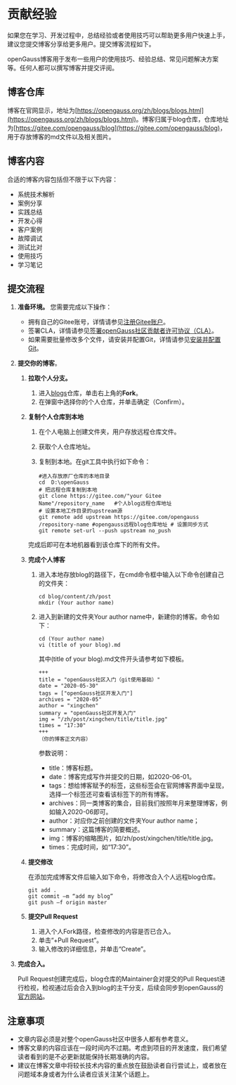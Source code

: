 # 贡献经验<a name="ZH-CN_TOPIC_0000001274743138"></a>

如果您在学习、开发过程中，总结经验或者使用技巧可以帮助更多用户快速上手，建议您提交博客分享给更多用户。提交博客流程如下。

openGauss博客用于发布一些用户的使用技巧、经验总结、常见问题解决方案等。任何人都可以撰写博客并提交评阅。

## 博客仓库<a name="section854719304471"></a>

博客在官网显示，地址为<u>[https://opengauss.org/zh/blogs/blogs.html](https://opengauss.org/zh/blogs/blogs.html)</u>。博客归属于blog仓库，仓库地址为<u>[https://gitee.com/opengauss/blog](https://gitee.com/opengauss/blog)</u>，用于存放博客的md文件以及相关图片。

## 博客内容<a name="section1813133504719"></a>

合适的博客内容包括但不限于以下内容：

-   系统技术解析
-   案例分享
-   实践总结
-   开发心得
-   客户案例
-   故障调试
-   测试比对
-   使用技巧
-   学习笔记

## 提交流程<a name="section13145124324716"></a>

1.  **准备环境。** 您需要完成以下操作：
    -   拥有自己的Gitee账号，详情请参见[注册Gitee账户](注册Gitee账户.md)。
    -   签署CLA，详情请参见[签署openGauss社区贡献者许可协议（CLA）](签署openGauss社区贡献者许可协议（CLA）.md)。
    -   如果需要批量修改多个文件，请安装并配置Git，详情请参见[安装并配置Git](安装并配置Git.md)。

2.  **提交你的博客**。
    1.  **拉取个人分支。**
        1.  进入<u>[blogs](https://gitee.com/opengauss/blog)</u>仓库，单击右上角的**Fork**。
        2.  在弹窗中选择你的个人仓库，并单击确定（Confirm）。

    2.  **复制个人仓库到本地**

        1.  在个人电脑上创建文件夹，用户存放远程仓库文件。
        2.  获取个人仓库地址。
        3.  复制到本地。在git工具中执行如下命令：

            ```
            #进入存放原厂仓库的本地目录 
            cd  D:\openGauss  
            # 把远程仓库复制到本地 
            git clone https://gitee.com/"your Gitee Name"/repository_name   #个人blog远程仓库地址 
            # 设置本地工作目录的upstream源 
            git remote add upstream https://gitee.com/opengauss /repository-name #opengauss远程blog仓库地址 # 设置同步方式 
            git remote set-url --push upstream no_push 
            ```

        完成后即可在本地机器看到该仓库下的所有文件。

    3.  **完成个人博客**
        1.  进入本地存放blog的路径下，在cmd命令框中输入以下命令创建自己的文件夹：

            ```
            cd blog/content/zh/post 
            mkdir (Your author name) 
            ```

        2.  进入到新建的文件夹Your    author name中，新建你的博客。命令如下：

            ```
            cd (Your author name) 
            vi (title of your blog).md 
            ```

            其中\(title of your blog\).md文件开头请参考如下模板。

            ```
            +++
            title = "openGauss社区入门（git使用基础）"
            date = "2020-05-30"
            tags = ["openGauss社区开发入门"]
            archives = "2020-05"
            author = "xingchen"
            summary = "openGauss社区开发入门"
            img = "/zh/post/xingchen/title/title.jpg"
            times = "17:30"
            +++
            （你的博客正文内容）
            ```

            参数说明：

            -   title：博客标题。
            -   date：博客完成写作并提交的日期，如2020-06-01。
            -   tags：想给博客赋予的标签，这些标签会在官网博客界面中呈现，选择一个标签还可查看该标签下的所有博客。
            -   archives：同一类博客的集合，目前我们按照年月来整理博客，例如输入2020-06即可。
            -   author：对应你之前创建的文件夹Your author name；
            -   summary：这篇博客的简要概述。
            -   img：博客的缩略图片，如/zh/post/xingchen/title/title.jpg。
            -   times：完成时间，如“17:30”。

    4.  **提交修改**

        在添加完成博客文件后输入如下命令，将修改合入个人远程blog仓库。

        ```
        git add .
        git commit –m “add my blog”
        git push –f origin master
        ```

    5.  **提交Pull Request**
        1.  进入个人Fork路径，检查修改的内容是否已合入。
        2.  单击“+Pull Request”。
        3.  输入修改的详细信息，并单击“Create”。

3.  **完成合入。**

    Pull Request创建完成后，blog仓库的Maintainer会对提交的Pull Request进行检视，检视通过后会合入到blog的主干分支，后续会同步到openGauss的<u>[官方网站](https://opengauss.org/zh/blogs/blogs.html)</u>。


## 注意事项<a name="section1659519189484"></a>

-   文章内容必须是对整个openGauss社区中很多人都有参考意义。
-   博客文章的内容应该在一段时间内不过期。考虑到项目的开发速度，我们希望读者看到的是不必更新就能保持长期准确的内容。
-   建议在博客文章中将较长技术内容的重点放在鼓励读者自行尝试上，或者放在问题域本身或者为什么读者应该关注某个话题上。

